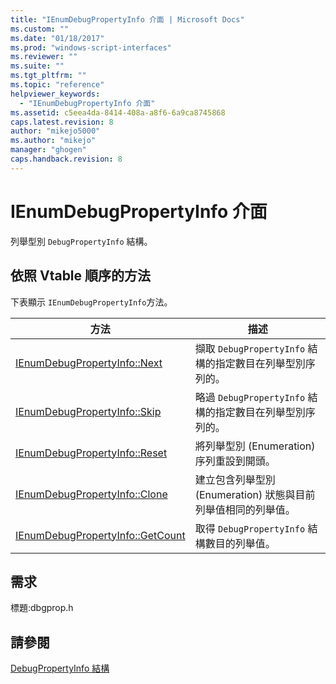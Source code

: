 ```yaml
---
title: "IEnumDebugPropertyInfo 介面 | Microsoft Docs"
ms.custom: ""
ms.date: "01/18/2017"
ms.prod: "windows-script-interfaces"
ms.reviewer: ""
ms.suite: ""
ms.tgt_pltfrm: ""
ms.topic: "reference"
helpviewer_keywords: 
  - "IEnumDebugPropertyInfo 介面"
ms.assetid: c5eea4da-8414-408a-a8f6-6a9ca8745868
caps.latest.revision: 8
author: "mikejo5000"
ms.author: "mikejo"
manager: "ghogen"
caps.handback.revision: 8
---
```

# IEnumDebugPropertyInfo 介面
列舉型別 `DebugPropertyInfo` 結構。  
  
## 依照 Vtable 順序的方法  
 下表顯示 `IEnumDebugPropertyInfo`方法。  
  
|方法|描述|  
|--------|--------|  
|[IEnumDebugPropertyInfo::Next](../../winscript/reference/ienumdebugpropertyinfo-next.md)|擷取 `DebugPropertyInfo` 結構的指定數目在列舉型別序列的。|  
|[IEnumDebugPropertyInfo::Skip](../../winscript/reference/ienumdebugpropertyinfo-skip.md)|略過 `DebugPropertyInfo` 結構的指定數目在列舉型別序列的。|  
|[IEnumDebugPropertyInfo::Reset](../../winscript/reference/ienumdebugpropertyinfo-reset.md)|將列舉型別 \(Enumeration\) 序列重設到開頭。|  
|[IEnumDebugPropertyInfo::Clone](../../winscript/reference/ienumdebugpropertyinfo-clone.md)|建立包含列舉型別 \(Enumeration\) 狀態與目前列舉值相同的列舉值。|  
|[IEnumDebugPropertyInfo::GetCount](../../winscript/reference/ienumdebugpropertyinfo-getcount.md)|取得 `DebugPropertyInfo` 結構數目的列舉值。|  
  
## 需求  
 標題:dbgprop.h  
  
## 請參閱  
 [DebugPropertyInfo 結構](../../winscript/reference/debugpropertyinfo-structure.md)
